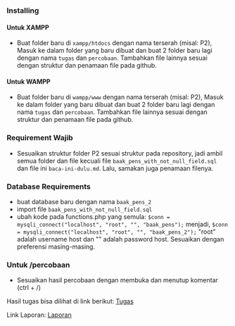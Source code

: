 
### Installing
#### Untuk XAMPP
- Buat folder baru di `xampp/htdocs` dengan nama terserah (misal: P2), Masuk ke dalam folder yang baru dibuat dan buat 2 folder baru lagi dengan nama `tugas` dan `percobaan`. Tambahkan file lainnya sesuai dengan struktur dan penamaan file pada github.

#### Untuk WAMPP
- Buat folder baru di `wampp/www` dengan nama terserah (misal: P2), Masuk ke dalam folder yang baru dibuat dan buat 2 folder baru lagi dengan nama `tugas` dan `percobaan`. Tambahkan file lainnya sesuai dengan struktur dan penamaan file pada github.

### Requirement Wajib
- Sesuaikan struktur folder P2 sesuai struktur pada repository, jadi ambil semua folder dan file kecuali file `baak_pens_with_not_null_field.sql` dan file ini `baca-ini-dulu.md`. Lalu, samakan juga penamaan filenya.

### Database Requirements
- buat database baru dengan nama `baak_pens_2`
- import file `baak_pens_with_not_null_field.sql`
- ubah kode pada functions.php yang semula:
`$conn = mysqli_connect("localhost", "root", "", "baak_pens");`
menjadi,
`$conn = mysqli_connect("localhost", "root", "", "baak_pens_2");`
"root" adalah username host dan "" adalah password host. Sesuaikan dengan preferensi masing-masing.

### Untuk /percobaan
- Sesuaikan hasil percobaan dengan membuka dan menutup komentar (ctrl + /)

Hasil tugas bisa dilihat di link berikut:
[Tugas](https://rifqiraehan-db.000webhostapp.com/P2-tugas/siswa)

Link Laporan:
[Laporan](https://www.dropbox.com/scl/fo/m0i4f5ab28qjmclqya2cf/AE3tOHNjORq24w8YvMVC_Ek?rlkey=mrf19zs5c8hyne2vyrdo9fwch&dl=0)